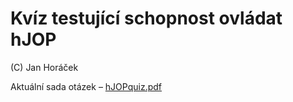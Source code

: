 # Kvíz testující schopnost ovládat hJOP

(C) Jan Horáček

Aktuální sada otázek – [hJOPquiz.pdf](https://github.com/kmzbrnoI/hJOPquiz/releases/latest/download/hJOPquiz.pdf)
